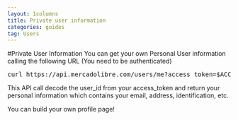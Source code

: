 ```yaml
---
layout: 1columns
title: Private user information
categories: guides
tag: Users
---
```


#Private User Information
You can get your own Personal User information calling the following URL (You need to be authenticated)

<pre class="terminal">
curl https://api.mercadolibre.com/users/me?access_token=$ACCESS_TOKEN
</pre>

This API call decode the user_id from your access_token and return your personal information which contains your email, address, identification, etc.

You can build your own profile page!

